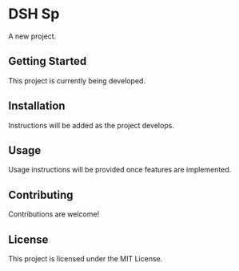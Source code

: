 # DSH Sp

A new project.

## Getting Started

This project is currently being developed.

## Installation

Instructions will be added as the project develops.

## Usage

Usage instructions will be provided once features are implemented.

## Contributing

Contributions are welcome!

## License

This project is licensed under the MIT License.
